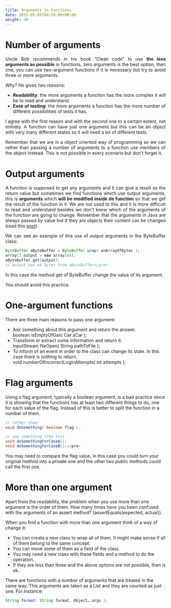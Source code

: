 ```yaml
---
title: Arguments in functions
date: 2015-05-05T04:59:09+00:00
weight: 30
---
```

<h1 style="text-align: justify">
  Number of arguments
</h1>

<p style="text-align: justify">
  Uncle Bob recommends in his book &#8220;Clean code&#8221; to use <strong>the less arguments as possible</strong> in functions, zero arguments is the best option, then one, you can use two-argument functions if it is necessary but try to avoid three or more arguments.
</p>

<p style="text-align: justify">
  Why? He gives two reasons:
</p>

<ul style="text-align: justify">
  <li style="text-align: justify">
    <strong>Readability</strong>: the more arguments a function has the more complex it will be to read and understand.
  </li>
  <li style="text-align: justify">
    <strong>Ease of testing</strong>: the more arguments a function has the more number of different possibilities of tests it has.
  </li>
</ul>

<p style="text-align: justify">
  I agree with the first reason and with the second one to a certain extent, not entirely. A function can have just one argument but this can be an object with very many different states so it will need a lot of different tests.
</p>

<p style="text-align: justify">
  Remember that we are in a object oriented way of programming so we can rather than passing a number of arguments to a function use members of the object instead. This is not possible in every scenario but don't forget it.
</p>

<h1 style="text-align: justify">
  Output arguments
</h1>

<p style="text-align: justify">
  A function is supposed to get any arguments and it can give a result as the return value but sometimes we find functions which use output arguments, this is <strong>arguments</strong> which <strong>will be modified inside de function</strong> so that we get the result of the function in it. We are not used to this and it is more difficult to read and understand besides we don't know which of the arguments of the function are going to change. Remember that the arguments in Java are always passed by value but if they are objects their content can be changed (read this <a href="http://www.joseoc.com/blog/parametros-por-valor-o-por-referencia-en-java/">post</a>).
</p>

<p style="text-align: justify">
  We can see an example of this use of output arguments in the ByteBuffer class:
</p>

```java
ByteBuffer aByteBuffer = ByteBuffer.wrap( anArrayOfBytes );
array[] output = new array[64];
aByteBuffer.get(output); 
// output has 64 bytes from aByteBuffer</pre>
```

In this case the method get of ByteBuffer change the value of its argument.

You should avoid this practice.

# One-argument functions

There are three main reasons to pass one argument:

  * Ask something about this argument and return the answer.  
    <span class="lang:java decode:true  crayon-inline">boolean isEmptyOfGas( Car aCar );</span> 
  * Transform or extract some information and return it.  
    <span class="lang:java decode:true  crayon-inline">InputStream fileOpen( String pathToFile );</span> 
  * To inform of an event in order to the class can change its state. In this case there is nothing to return.  
    <span class="lang:java decode:true  crayon-inline ">void numberOfIncorrectLoginAttempts( int attempts );</span> 

# Flag arguments

Using a flag argument, typically a boolean argument, is a bad practice since it is showing that the functions has at least two different things to do, one for each value of the flag. Instead of this is better to split the function in a number of them.

```java
// rather than
void doSomething( boolean flag );

// use something like this
void doSomethingForCaseA();
void doSomethingForCaseB();</pre>
```

You may need to compare the flag value, in this case you could turn your original method into a private one and the other two public methods could call the first one.

# More than one argument

Apart from the readability, the problem when you use more than one argument is the order of them. How many times have you been confused with the arguments of an assert method? (assertEquals(expected, actual)).

When you find a function with more than one argument think of a way of change it:

  * You can create a new class to wrap all of them. It might make sense if all of them belong to the same concept.
  * You can move some of them as a field of the class.
  * You may need a new class with these fields and a method to do the operation.
  * If they are less than three and the above options are not possible, then is ok.

There are functions with a number of arguments that are treated in the same way. This arguments are taken as a List and they are counted as just one. For instance:

```java
String.format( String format, Object… args );
```